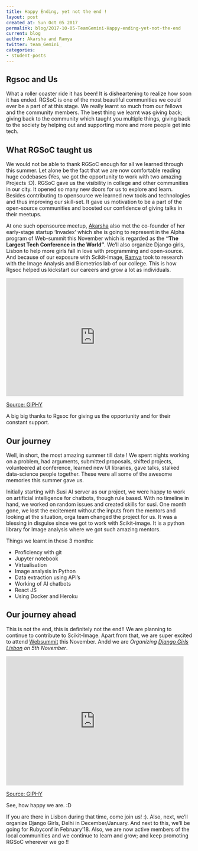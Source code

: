 ```yaml
---
title: Happy Ending, yet not the end !
layout: post
created_at: Sun Oct 05 2017
permalink: blog/2017-10-05-TeamGemini-Happy-ending-yet-not-the-end
current: blog
author: Akarsha and Ramya
twitter: team_Gemini_
categories:
- student-posts
---
```


## Rgsoc and Us 

What a roller coaster ride it has been! It is disheartening to realize how soon it has ended. RGSoC is one of the most beautiful communities we could ever be a part of at this stage. We really learnt so much from our fellows and the community members. The best thing we learnt was giving back; giving back to the community which taught you multiple things, giving back to the society by helping out and supporting more and more people get into tech. 

## What RGSoC taught us

We would not be able to thank RGSoC enough for all we learned through this summer. Let alone be the fact that we are now comfortable reading huge codebases (Yes, we got the opportunity to work with two amazing Projects :D). RGSoC gave us the visibility in college and other communities in our city. It opened so many new doors for us to explore and learn. Besides contributing to opensource we learned new tools and technologies and thus improving our skill-set.  It gave us motivation to be a part of the open-source communities and boosted our confidence of giving talks in their meetups. 

At one such opensource meetup, [Akarsha](https://twitter.com/akarsha98) also met the co-founder of her early-stage startup ‘Invadex’ which she is going to represent in the Alpha program of Web-summit this November which is regarded as the **“The Largest Tech Conference in the World”**. We’ll also organize Django girls, Lisbon to help more girls fall in love with programming and open-source. And because of our exposure with Scikit-Image, [Ramya](https://twitter.com/notrandomatalll) took to research with the Image Analysis and Biometrics lab of our college. This is how Rgsoc helped us kickstart our careers and grow a lot as individuals. 

<iframe src="https://giphy.com/embed/xUPGcxpCV81ebKh7Vu" width="480" height="320" frameBorder="0" class="giphy-embed" allowFullScreen></iframe><p><a href="https://giphy.com/gifs/studiosoriginals-xUPGcxpCV81ebKh7Vu">Source: GIPHY</a></p>

A big big thanks to Rgsoc for giving us the opportunity and for their constant support.


## Our journey

Well, in short, the most amazing summer till date ! We spent nights working on a problem, had arguments, submitted proposals, shifted projects, volunteered at conference, learned new UI libraries, gave talks, stalked data-science people together. These were all some of the awesome memories this summer gave us.

Initially starting with Susi AI server as our project, we were happy to work on artificial intelligence for chatbots, though rule based. With no timeline in hand, we worked on random issues and created skills for susi. One month gone, we lost the excitement without the inputs from the mentors and looking at the situation, orga team changed the project for us. It was a blessing in disguise since we got to work with Scikit-image. It is a python library for Image analysis where we got such amazing mentors. 

Things we learnt in these 3 months:

- Proficiency with git
- Jupyter notebook
- Virtualisation
- Image analysis in Python
- Data extraction using API’s
- Working of AI chatbots
- React JS
- Using Docker and Heroku

## Our journey ahead

This is not the end, this is definitely not the end!! We are planning to continue to contribute to Scikit-Image. Apart from that, we are super excited to attend [Websummit](https://websummit.com) this November. 
Andd we are *Organizing [Django Girls Lisbon](https://djangogirls.org/lisbon) on 5th November*. 

<iframe src="https://giphy.com/embed/10UeedrT5MIfPG" width="480" height="350" frameBorder="0" class="giphy-embed" allowFullScreen></iframe><p><a href="https://giphy.com/gifs/dancing-happy-cartoons-10UeedrT5MIfPG">Source: GIPHY</a></p>

See, how happy we are. :D 

If you are there in Lisbon during that time, come join us! :). Also, next, we’ll organize Django Girls, Delhi in December/January. And next to this, we’ll be going for Rubyconf in February’18. Also, we are now active members of the local communities and we continue to learn and grow; and keep promoting RGSoC wherever we go !! 

